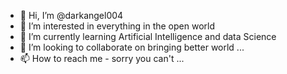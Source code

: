 - 👋 Hi, I’m @darkangel004
- 👀 I’m interested in everything in the open world
- 🌱 I’m currently learning Artificial Intelligence and data Science
- 💞️ I’m looking to collaborate on bringing better world ...
- 📫 How to reach me - sorry you can't ...

<!---
darkangel004/darkangel004 is a ✨ special ✨ repository because its `README.md` (this file) appears on your GitHub profile.
You can click the Preview link to take a look at your changes.
--->
